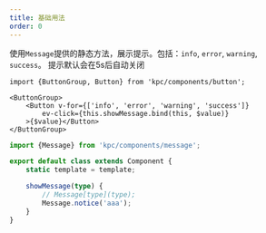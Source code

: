```yaml
---
title: 基础用法
order: 0
---
```


使用`Message`提供的静态方法，展示提示。包括：`info`, `error`, `warning`, `success`。
提示默认会在5s后自动关闭

```vdt
import {ButtonGroup, Button} from 'kpc/components/button';

<ButtonGroup>
    <Button v-for={['info', 'error', 'warning', 'success']}
        ev-click={this.showMessage.bind(this, $value)}
    >{$value}</Button>
</ButtonGroup>
```

```ts
import {Message} from 'kpc/components/message';

export default class extends Component {
    static template = template;

    showMessage(type) {
        // Message[type](type);
        Message.notice('aaa');
    }
}
```
